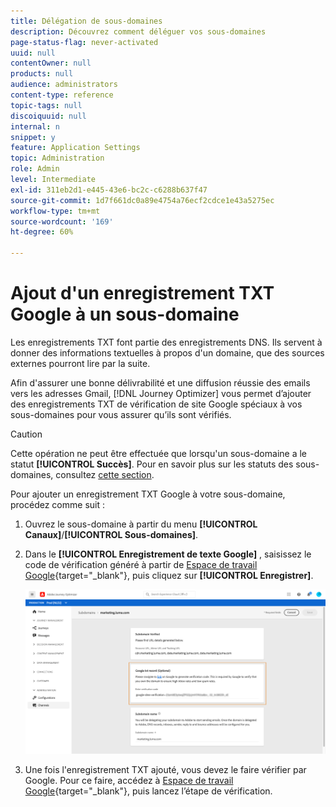 ```yaml
---
title: Délégation de sous-domaines
description: Découvrez comment déléguer vos sous-domaines
page-status-flag: never-activated
uuid: null
contentOwner: null
products: null
audience: administrators
content-type: reference
topic-tags: null
discoiquuid: null
internal: n
snippet: y
feature: Application Settings
topic: Administration
role: Admin
level: Intermediate
exl-id: 311eb2d1-e445-43e6-bc2c-c6288b637f47
source-git-commit: 1d7f661dc0a89e4754a76ecf2cdce1e43a5275ec
workflow-type: tm+mt
source-wordcount: '169'
ht-degree: 60%

---
```


# Ajout d&#39;un enregistrement TXT Google à un sous-domaine

Les enregistrements TXT font partie des enregistrements DNS. Ils servent à donner des informations textuelles à propos d&#39;un domaine, que des sources externes pourront lire par la suite.

Afin d&#39;assurer une bonne délivrabilité et une diffusion réussie des emails vers les adresses Gmail, [!DNL Journey Optimizer] vous permet d’ajouter des enregistrements TXT de vérification de site Google spéciaux à vos sous-domaines pour vous assurer qu’ils sont vérifiés.

>[!CAUTION]
>
> Cette opération ne peut être effectuée que lorsqu&#39;un sous-domaine a le statut **[!UICONTROL Succès]**. Pour en savoir plus sur les statuts des sous-domaines, consultez [cette section](access-subdomains.md).

Pour ajouter un enregistrement TXT Google à votre sous-domaine, procédez comme suit :

1. Ouvrez le sous-domaine à partir du menu **[!UICONTROL Canaux]**/**[!UICONTROL Sous-domaines]**.

1. Dans le **[!UICONTROL Enregistrement de texte Google]** , saisissez le code de vérification généré à partir de [Espace de travail Google](https://support.google.com/a/answer/183895){target=&quot;_blank&quot;}<!--G Suite Admin tools-->, puis cliquez sur **[!UICONTROL Enregistrer]**.

   ![](../assets/subdomain-google-txt.png)

1. Une fois l&#39;enregistrement TXT ajouté, vous devez le faire vérifier par Google. Pour ce faire, accédez à [Espace de travail Google](https://support.google.com/a/answer/183895){target=&quot;_blank&quot;}<!--G Suite Admin tools-->, puis lancez l’étape de vérification.
